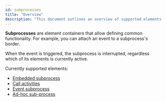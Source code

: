 ```yaml
---
id: subprocesses
title: "Overview"
description: "This document outlines an overview of supported elements."
---
```


**Subprocesses** are element containers that allow defining common functionality. For example, you can attach an event to a subprocess's border.

When the event is triggered, the subprocess is interrupted, regardless which of its elements is currently active.

Currently supported elements:

- [Embedded subprocess](embedded-subprocesses/embedded-subprocesses.md)
- [Call activities](call-activities/call-activities.md)
- [Event subprocess](event-subprocesses/event-subprocesses.md)
- [Ad-hoc sub-process](ad-hoc-subprocesses/ad-hoc-subprocesses.md)
